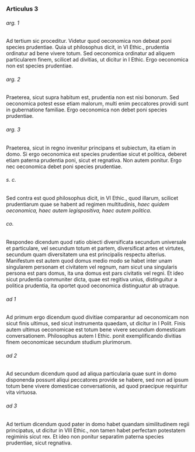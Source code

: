 ### Articulus 3

###### arg. 1
Ad tertium sic proceditur. Videtur quod oeconomica non debeat poni species prudentiae. Quia ut philosophus dicit, in VI Ethic., prudentia ordinatur ad bene vivere totum. Sed oeconomica ordinatur ad aliquem particularem finem, scilicet ad divitias, ut dicitur in I Ethic. Ergo oeconomica non est species prudentiae.

###### arg. 2
Praeterea, sicut supra habitum est, prudentia non est nisi bonorum. Sed oeconomica potest esse etiam malorum, multi enim peccatores providi sunt in gubernatione familiae. Ergo oeconomica non debet poni species prudentiae.

###### arg. 3
Praeterea, sicut in regno invenitur principans et subiectum, ita etiam in domo. Si ergo oeconomica est species prudentiae sicut et politica, deberet etiam paterna prudentia poni, sicut et regnativa. Non autem ponitur. Ergo nec oeconomica debet poni species prudentiae.

###### s. c.
Sed contra est quod philosophus dicit, in VI Ethic., quod illarum, scilicet prudentiarum quae se habent ad regimen multitudinis, *haec quidem oeconomica, haec autem legispositiva, haec autem politica*.

###### co.
Respondeo dicendum quod ratio obiecti diversificata secundum universale et particulare, vel secundum totum et partem, diversificat artes et virtutes, secundum quam diversitatem una est principalis respectu alterius. Manifestum est autem quod domus medio modo se habet inter unam singularem personam et civitatem vel regnum, nam sicut una singularis persona est pars domus, ita una domus est pars civitatis vel regni. Et ideo sicut prudentia communiter dicta, quae est regitiva unius, distinguitur a politica prudentia, ita oportet quod oeconomica distinguatur ab utraque.

###### ad 1
Ad primum ergo dicendum quod divitiae comparantur ad oeconomicam non sicut finis ultimus, sed sicut instrumenta quaedam, ut dicitur in I Polit. Finis autem ultimus oeconomicae est totum bene vivere secundum domesticam conversationem. Philosophus autem I Ethic. ponit exemplificando divitias finem oeconomicae secundum studium plurimorum.

###### ad 2
Ad secundum dicendum quod ad aliqua particularia quae sunt in domo disponenda possunt aliqui peccatores provide se habere, sed non ad ipsum totum bene vivere domesticae conversationis, ad quod praecipue requiritur vita virtuosa.

###### ad 3
Ad tertium dicendum quod pater in domo habet quandam similitudinem regii principatus, ut dicitur in VIII Ethic., non tamen habet perfectam potestatem regiminis sicut rex. Et ideo non ponitur separatim paterna species prudentiae, sicut regnativa.

